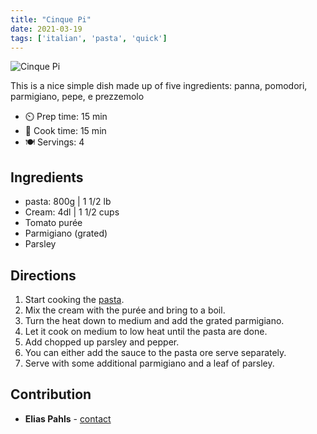 ```yaml
---
title: "Cinque Pi"
date: 2021-03-19
tags: ['italian', 'pasta', 'quick']
---
```


![Cinque Pi](/pix/cinque-pi.webp)

This is a nice simple dish made up of five ingredients: panna, pomodori, parmigiano, pepe, e prezzemolo

- ⏲️ Prep time: 15 min
- 🍳 Cook time: 15 min
- 🍽️ Servings: 4

## Ingredients

- pasta: 800g | 1 1/2 lb
- Cream: 4dl | 1 1/2 cups
- Tomato purée
- Parmigiano (grated)
- Parsley

## Directions

1. Start cooking the [pasta](pasta.html).
2. Mix the cream with the purée and bring to a boil.
3. Turn the heat down to medium and add the grated parmigiano.
4. Let it cook on medium to low heat until the pasta are done.
5. Add chopped up parsley and pepper.
6. You can either add the sauce to the pasta ore serve separately.
7. Serve with some additional parmigiano and a leaf of parsley.

## Contribution

- **Elias Pahls** - [contact](mailto:pahlse@pm.me)
